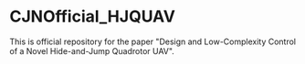 # CJNOfficial_HJQUAV
This is official repository for the paper "Design and Low-Complexity Control of a Novel Hide-and-Jump Quadrotor UAV".
